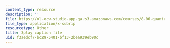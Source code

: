 ```yaml
---
content_type: resource
description: ''
file: https://ol-ocw-studio-app-qa.s3.amazonaws.com/courses/8-06-quantum-physics-iii-spring-2018/f3aedcf7bc295401bf132bea939eb90c_UOoKUdjVP78.vtt
file_type: application/x-subrip
resourcetype: Other
title: 3play caption file
uid: f3aedcf7-bc29-5401-bf13-2bea939eb90c
---
```

